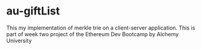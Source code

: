 # au-giftList
This my implementation of merkle trie on a client-server application. This is part of week two project of the Ethereum Dev Bootcamp by Alchemy University
